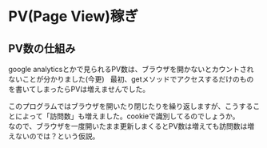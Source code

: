 # PV(Page View)稼ぎ  
## PV数の仕組み  
google analyticsとかで見られるPV数は、ブラウザを開かないとカウントされないことが分かりました(今更)  
最初、getメソッドでアクセスするだけのものを書いてしまったらPVは増えませんでした。  

このプログラムではブラウザを開いたり閉じたりを繰り返しますが、こうすることによって「訪問数」も増えました。cookieで識別してるのでしょうか。  
なので、ブラウザを一度開いたまま更新しまくるとPV数は増えても訪問数は増えないのでは？という仮説。  
